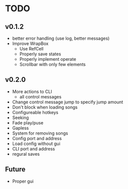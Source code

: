 # TODO

## v0.1.2
- better error handling (use log, better messages)
- Improve WrapBox
    - Use RefCell
    - Properly save states
    - Properly implement operate
    - Scrollbar with only few elements

## v0.2.0
- More actions to CLI
    - all control messages
- Change control message jump to specify jump amount
- Don't block when loading songs
- Configureable hotkeys
- Seeking
- Fade play/puse
- Gapless
- System for removing songs
- Config port and address
- Load config without gui
- CLI port and address
- regural saves

## Future
+ Proper gui
